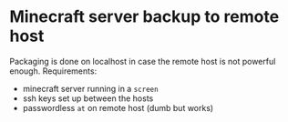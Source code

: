 # Minecraft server backup to remote host
Packaging is done on localhost in case the remote host is not powerful enough.
Requirements:
* minecraft server running in a `screen`
* ssh keys set up between the hosts
* passwordless `at` on remote host (dumb but works)
